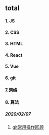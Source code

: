 ## total

#### 1. JS

#### 2. CSS

#### 3. HTML

#### 4. React

#### 5. Vue

#### 6. git

#### 7.网络

#### 8. 算法

#####  2020/02/07

1. [git常用操作回顾](前端学习/git/git.md)
